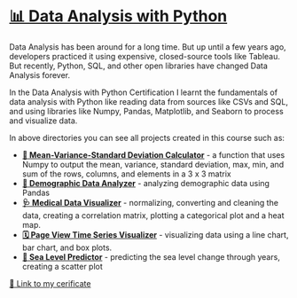 # [📊 Data Analysis with Python](https://www.freecodecamp.org/learn/data-analysis-with-python/)

Data Analysis has been around for a long time. But up until a few years ago, developers practiced it using expensive, closed-source tools like Tableau. But recently, Python, SQL, and other open libraries have changed Data Analysis forever.

In the Data Analysis with Python Certification I learnt the fundamentals of data analysis with Python like reading data from sources like CSVs and SQL, and using libraries like Numpy, Pandas, Matplotlib, and Seaborn to process and visualize data.

In above directories you can see all projects created in this course such as:

* **[🧮 Mean-Variance-Standard Deviation Calculator](https://github.com/m-ressel/Data-Analysis-with-Python/tree/main/Mean-Variance-Standard%20Deviation%20Calculator)** - a function that uses Numpy to output the mean, variance, standard deviation, max, min, and sum of the rows, columns, and elements in a 3 x 3 matrix
* **[🧍 Demographic Data Analyzer](https://github.com/m-ressel/Data-Analysis-with-Python/tree/main/Demographic-Data-Analyzer)** - analyzing demographic data using Pandas
* **[🩺 Medical Data Visualizer](https://github.com/m-ressel/Data-Analysis-with-Python/tree/main/Medical-Data-Visualizer)** - normalizing, converting and cleaning the data, creating a correlation matrix, plotting a categorical plot and a heat map.
* **[🗓️ Page View Time Series Visualizer](https://github.com/m-ressel/Data-Analysis-with-Python/tree/main/Page-View-Time-Series-Visualizer)** - visualizing data using a line chart, bar chart, and box plots.
* **[🌊 Sea Level Predictor](https://github.com/m-ressel/Data-Analysis-with-Python/tree/main/Sea-Level-Predictor)** - predicting the sea level change through years, creating a scatter plot

[🔗 Link to my cerificate](https://freecodecamp.org/certification/MariaR/data-analysis-with-python-v7)
